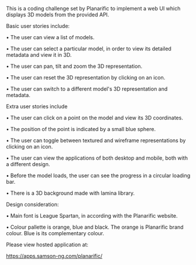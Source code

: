 This is a coding challenge set by Planarific to implement a web UI which displays 3D models from the provided API.

Basic user stories include:

• The user can view a list of models.

• The user can select a particular model, in order to view its detailed metadata and view it in 3D.

• The user can pan, tilt and zoom the 3D representation.

• The user can reset the 3D representation by clicking on an icon.

• The user can switch to a different model's 3D representation and metadata.

Extra user stories include

• The user can click on a point on the model and view its 3D coordinates.

• The position of the point is indicated by a small blue sphere.

• The user can toggle between textured and wireframe representations by clicking on an icon.

• The user can view the applications of both desktop and mobile, both with a different design.

• Before the model loads, the user can see the progress in a circular loading bar.

• There is a 3D background made with lamina library.

Design consideration:

• Main font is League Spartan, in according with the Planarific website.

• Colour pallette is orange, blue and black. The orange is Planarific brand colour. Blue is its complementary colour.

Please view hosted application at:

https://apps.samson-ng.com/planarific/
